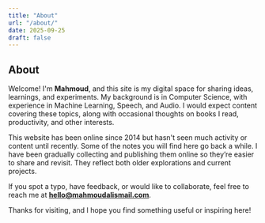 ```yaml
---
title: "About"
url: "/about/"
date: 2025-09-25
draft: false
---
```


## About

Welcome! I'm **Mahmoud**, and this site is my digital space for sharing ideas, learnings, and experiments. My background is in Computer Science, with experience in Machine Learning, Speech, and Audio. I would expect content covering these topics, along with occasional thoughts on books I read, productivity, and other interests.

This website has been online since 2014 but hasn't seen much activity or content until recently. Some of the notes you will find here go back a while. I have been gradually collecting and publishing them online so they’re easier to share and revisit. They reflect both older explorations and current projects.  

If you spot a typo, have feedback, or would like to collaborate, feel free to reach me at **[hello@mahmoudalismail.com](mailto:hello@mahmoudalismail.com)**.  

Thanks for visiting, and I hope you find something useful or inspiring here!  
